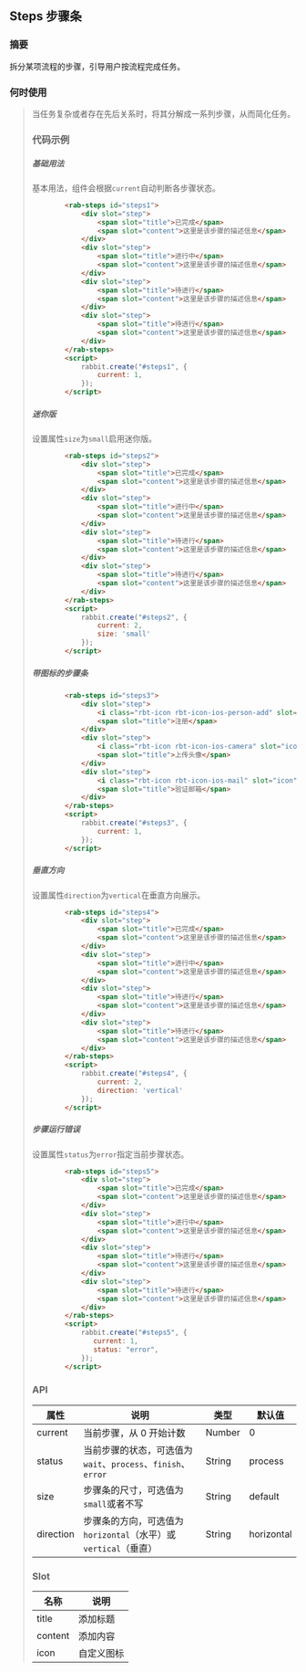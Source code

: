 ## Steps 步骤条

### 摘要

拆分某项流程的步骤，引导用户按流程完成任务。

### 何时使用

<blockquote>当任务复杂或者存在先后关系时，将其分解成一系列步骤，从而简化任务。

### 代码示例

##### 基础用法

基本用法，组件会根据`current`自动判断各步骤状态。

```html
        <rab-steps id="steps1">
            <div slot="step">
                <span slot="title">已完成</span>
                <span slot="content">这里是该步骤的描述信息</span>
            </div>
            <div slot="step">
                <span slot="title">进行中</span>
                <span slot="content">这里是该步骤的描述信息</span>
            </div>
            <div slot="step">
                <span slot="title">待进行</span>
                <span slot="content">这里是该步骤的描述信息</span>
            </div>
            <div slot="step">
                <span slot="title">待进行</span>
                <span slot="content">这里是该步骤的描述信息</span>
            </div>
        </rab-steps>
        <script>
            rabbit.create("#steps1", {
                current: 1,
            });
        </script>
```

##### 迷你版

设置属性`size`为`small`启用迷你版。

```html
        <rab-steps id="steps2">
            <div slot="step">
                <span slot="title">已完成</span>
                <span slot="content">这里是该步骤的描述信息</span>
            </div>
            <div slot="step">
                <span slot="title">进行中</span>
                <span slot="content">这里是该步骤的描述信息</span>
            </div>
            <div slot="step">
                <span slot="title">待进行</span>
                <span slot="content">这里是该步骤的描述信息</span>
            </div>
            <div slot="step">
                <span slot="title">待进行</span>
                <span slot="content">这里是该步骤的描述信息</span>
            </div>
        </rab-steps>
        <script>
            rabbit.create("#steps2", {
                current: 2,
                size: 'small'
            });
        </script>
```

##### 带图标的步骤条

```html
        <rab-steps id="steps3">
            <div slot="step">
                <i class="rbt-icon rbt-icon-ios-person-add" slot="icon"></i>
                <span slot="title">注册</span>
            </div>
            <div slot="step">
                <i class="rbt-icon rbt-icon-ios-camera" slot="icon"></i>
                <span slot="title">上传头像</span>
            </div>
            <div slot="step">
                <i class="rbt-icon rbt-icon-ios-mail" slot="icon"></i>
                <span slot="title">验证邮箱</span>
            </div>
        </rab-steps>
        <script>
            rabbit.create("#steps3", {
                current: 1,
            });
        </script>
```

##### 垂直方向 

设置属性`direction`为`vertical`在垂直方向展示。

```html
        <rab-steps id="steps4">
            <div slot="step">
                <span slot="title">已完成</span>
                <span slot="content">这里是该步骤的描述信息</span>
            </div>
            <div slot="step">
                <span slot="title">进行中</span>
                <span slot="content">这里是该步骤的描述信息</span>
            </div>
            <div slot="step">
                <span slot="title">待进行</span>
                <span slot="content">这里是该步骤的描述信息</span>
            </div>
            <div slot="step">
                <span slot="title">待进行</span>
                <span slot="content">这里是该步骤的描述信息</span>
            </div>
        </rab-steps>
        <script>
            rabbit.create("#steps4", {
                current: 2,
                direction: 'vertical'
            });
        </script>
```

##### 步骤运行错误 

设置属性`status`为`error`指定当前步骤状态。

```html
        <rab-steps id="steps5">
            <div slot="step">
                <span slot="title">已完成</span>
                <span slot="content">这里是该步骤的描述信息</span>
            </div>
            <div slot="step">
                <span slot="title">进行中</span>
                <span slot="content">这里是该步骤的描述信息</span>
            </div>
            <div slot="step">
                <span slot="title">待进行</span>
                <span slot="content">这里是该步骤的描述信息</span>
            </div>
            <div slot="step">
                <span slot="title">待进行</span>
                <span slot="content">这里是该步骤的描述信息</span>
            </div>
        </rab-steps>
        <script>
            rabbit.create("#steps5", {
               current: 1,
       		   status: "error",
            });
        </script>
```

### API

| 属性      | 说明                                                         | 类型   | 默认值     |
| --------- | ------------------------------------------------------------ | ------ | ---------- |
| current   | 当前步骤，从 0 开始计数                                      | Number | 0          |
| status    | 当前步骤的状态，可选值为`wait`、`process`、`finish`、`error` | String | process    |
| size      | 步骤条的尺寸，可选值为`small`或者不写                        | String | default    |
| direction | 步骤条的方向，可选值为`horizontal`（水平）或`vertical`（垂直） | String | horizontal |

### Slot

| 名称    | 说明       |
| ------- | ---------- |
| title   | 添加标题   |
| content | 添加内容   |
| icon    | 自定义图标 |

